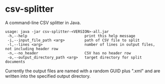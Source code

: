 # csv-splitter
A command-line CSV splitter in Java.

    usage: java -jar csv-splitter-<VERSION>-all.jar
     -h,--help                          print this help message
     -i,--input_file_path <arg>         path of CSV file to split
     -l,--lines <arg>                   number of lines in output files, not including header row
     -n,--no_header                     CSV has no header row
     -o,--output_directory_path <arg>   target directory for split documents

Currently the output files are named with a random GUID plus ".xml" and are written into the specified output directory.
